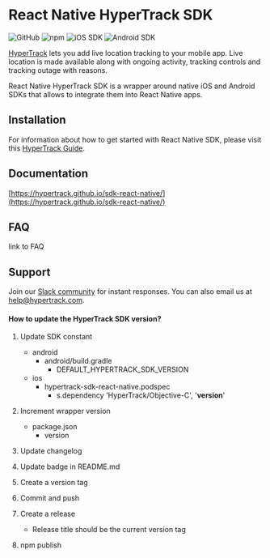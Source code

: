 # React Native HyperTrack SDK

![GitHub](https://img.shields.io/github/license/hypertrack/sdk-react-native.svg) ![npm](https://img.shields.io/npm/v/hypertrack-sdk-react-native.svg) ![iOS SDK](https://img.shields.io/badge/iOS%20SDK-4.12.4-brightgreen.svg) ![Android SDK](https://img.shields.io/badge/Android%20SDK-6.2.2-brightgreen.svg)

[HyperTrack](https://www.hypertrack.com) lets you add live location tracking to your mobile app. Live location is made available along with ongoing activity, tracking controls and tracking outage with reasons.

React Native HyperTrack SDK is a wrapper around native iOS and Android SDKs that allows to integrate them into React Native apps.

## Installation

For information about how to get started with React Native SDK, please visit this [HyperTrack Guide](https://www.hypertrack.com/docs/install-sdk-react-native).

## Documentation

[https://hypertrack.github.io/sdk-react-native/](https://hypertrack.github.io/sdk-react-native/)

## FAQ

link to FAQ

## Support

Join our [Slack community](https://join.slack.com/t/hypertracksupport/shared_invite/enQtNDA0MDYxMzY1MDMxLTdmNDQ1ZDA1MTQxOTU2NTgwZTNiMzUyZDk0OThlMmJkNmE0ZGI2NGY2ZGRhYjY0Yzc0NTJlZWY2ZmE5ZTA2NjI) for instant responses. You can also email us at help@hypertrack.com.

#### How to update the HyperTrack SDK version?

1. Update SDK constant

   - android
     - android/build.gradle
       - DEFAULT_HYPERTRACK_SDK_VERSION
   - ios
     - hypertrack-sdk-react-native.podspec
       - s.dependency 'HyperTrack/Objective-C', '**version**'

2. Increment wrapper version
   - package.json
     - version
3. Update changelog
4. Update badge in README.md
5. Create a version tag
6. Commit and push
7. Create a release
   - Release title should be the current version tag
8. npm publish
